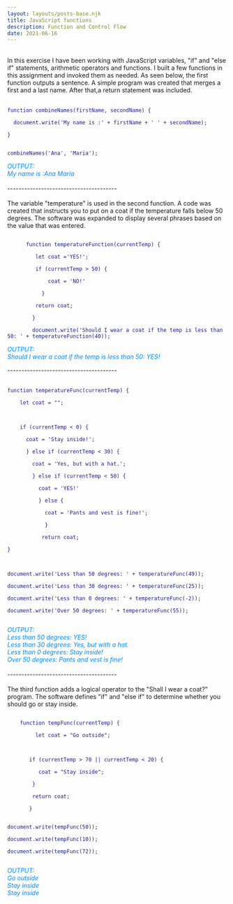 ```yaml
---
layout: layouts/posts-base.njk
title: JavaScript functions
description: Function and Control Flow
date: 2021-06-16
---
```


<p><br/>
In this exercise I have been working with JavaScript variables, "if" and "else if" statements, arithmetic operators and functions.
I built a few functions in this assignment and invoked them as needed.
As seen below, the first function outputs a sentence. 
A simple program was created that merges a first and a last name. After that,a return statement was included. 
<br/><br/>
<code style="color: rgb(31, 32, 138)">
function combineNames(firstName, secondName) { <br/>
  document.write('My name is :' + firstName + ' ' + secondName); <br/>
}<br/>
<p>combineNames('Ana', 'Maria');<br/> </code>
  <br/>
<em style="color: rgb(0, 140, 255);">OUTPUT:<br/>
My name is :Ana Maria </em>
<br/><br/>---------------------------------------<br/><br/>
The variable &quot;temperature&quot; is used in the second function. A code was created that instructs you to put on a coat if the temperature falls below 50 degrees. The software was expanded to display several phrases based on the value that was entered.</p>
<code style="color: rgb(31, 32, 138);">
  &nbsp;&nbsp;  function temperatureFunction(currentTemp) {<br/>
    &nbsp;&nbsp;&nbsp;  let coat ='YES!';<br/>
    &nbsp;&nbsp;&nbsp;  if (currentTemp > 50) {<br/>
      &nbsp;&nbsp;&nbsp;    coat = 'NO!'<br/>
      &nbsp;&nbsp;&nbsp;  }<br/>
      &nbsp;&nbsp; return coat;<br/>
      &nbsp;&nbsp;}<br/>
      &nbsp;&nbsp;document.write('Should I wear a coat if the temp is less than 50: ' + temperatureFunction(40));
</code>
<p><em style="color: rgb(0, 140, 255);">OUTPUT: <br/>Should I wear a coat if the temp is less than 50: YES!</em></p>
<p>---------------------------------------<br/><br/>
<code style="color: rgb(31, 32, 138)">
function temperatureFunc(currentTemp) {<br/>
  &nbsp;&nbsp;let coat = &quot;&quot;;<br/>
  &nbsp;&nbsp;<br/>
  &nbsp;&nbsp;if (currentTemp &lt; 0) {<br/>
    &nbsp;&nbsp;coat = 'Stay inside!';<br/>
    &nbsp;&nbsp;} else if (currentTemp &lt; 30) {<br/>
      &nbsp;&nbsp;coat = 'Yes, but with a hat.';<br/>
      &nbsp;&nbsp;} else if (currentTemp &lt; 50) {<br/>
        &nbsp;&nbsp;coat = 'YES!'<br/>
        &nbsp;&nbsp;} else {<br/>
          &nbsp;&nbsp;coat = 'Pants and vest is fine!';<br/>
          &nbsp;&nbsp;}<br/>
          &nbsp;return coat;<br/>
}<br/>
<br/>
document.write('Less than 50 degrees: ' + temperatureFunc(49));<br/>
document.write('Less than 30 degrees: ' + temperatureFunc(25));<br/>
document.write('Less than 0 degrees: ' + temperatureFunc(-2));<br/>
document.write('Over 50 degrees: ' + temperatureFunc(55));<br/> </code></p>
<p><em style="color: rgb(0, 140, 255);">OUTPUT: <br/>
Less than 50 degrees: YES! <br/>
Less than 30 degrees: Yes, but with a hat.<br/>
Less than 0 degrees: Stay inside!<br/>
Over 50 degrees: Pants and vest is fine!<br/>
</em>
<br/>---------------------------------------<br/><br/>
The third function adds a logical operator to the &quot;Shall I wear a coat?&quot; program. The software defines &quot;if&quot; and &quot;else if&quot; to determine whether you should go or stay inside.</p>
<code style="color: rgb(31, 32, 138)">
  &nbsp;&nbsp;function tempFunc(currentTemp) {<br/>
    &nbsp;&nbsp;&nbsp;  let coat = "Go outside";<br/>
  <br/>
  &nbsp;&nbsp;&nbsp;  if (currentTemp > 70 || currentTemp < 20) {<br/>
    &nbsp;&nbsp;&nbsp;   coat = "Stay inside";<br/>
    &nbsp;&nbsp;  }<br/>
    &nbsp;&nbsp;  return coat;<br/>
    &nbsp; &nbsp;}<br/>
<p>document.write(tempFunc(50));<br/>
document.write(tempFunc(10));<br/>
document.write(tempFunc(72));<br/>
</code></p>
<p><em style="color: rgb(0, 140, 255);">OUTPUT: <br/>
Go outside<br/>
Stay inside<br/>
Stay inside<br/>
</em></p>
</p>